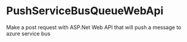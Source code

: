 # PushServiceBusQueueWebApi

Make a post request with ASP.Net Web API that will push a message to azure service bus
